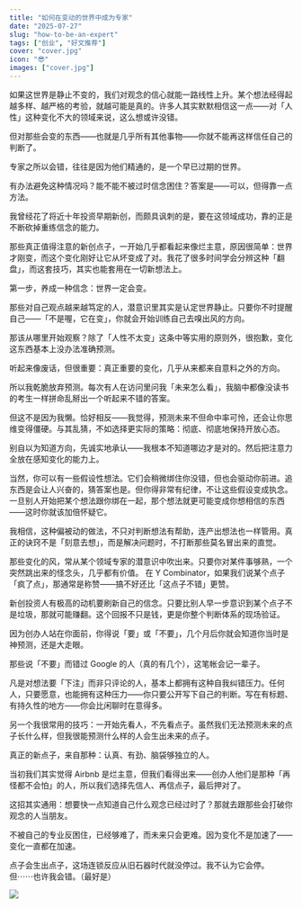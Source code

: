 ```yaml
---
title: "如何在变动的世界中成为专家"
date: "2025-07-27"
slug: "how-to-be-an-expert"
tags: ["创业", "好文推荐"]
cover: "cover.jpg"
icon: "😎"
images: ["cover.jpg"]
---
```

如果这世界是静止不变的，我们对观念的信心就能一路线性上升。某个想法经得起越多样、越严格的考验，就越可能是真的。许多人其实默默相信这一点——对「人性」这种变化不大的领域来说，这么想或许没错。



但对那些会变的东西——也就是几乎所有其他事物——你就不能再这样信任自己的判断了。



专家之所以会错，往往是因为他们精通的，是一个早已过期的世界。



有办法避免这种情况吗？能不能不被过时信念困住？答案是——可以，但得靠一点方法。



我曾经花了将近十年投资早期新创，而颇具讽刺的是，要在这领域成功，靠的正是不断砍掉重练信念的能力。



那些真正值得注意的新创点子，一开始几乎都看起来像烂主意，原因很简单：世界才刚变，而这个变化刚好让它从坏变成了对。我花了很多时间学会分辨这种「翻盘」，而这套技巧，其实也能套用在一切新想法上。



第一步，养成一种信念：世界一定会变。



那些对自己观点越来越笃定的人，潜意识里其实是认定世界静止。只要你不时提醒自己——「不是喔，它在变」，你就会开始训练自己去嗅出风的方向。



那该从哪里开始观察？除了「人性不太变」这条中等实用的原则外，很抱歉，变化这东西基本上没办法准确预测。



听起来像废话，但很重要：真正重要的变化，几乎从来都来自意料之外的方向。



所以我乾脆放弃预测。每次有人在访问里问我「未来怎么看」，我脑中都像没读书的考生一样拼命乱掰出一个听起来不错的答案。



但这不是因为我懒。恰好相反——我觉得，预测未来不但命中率可怜，还会让你思维变得僵硬。与其乱猜，不如选择更实际的策略：彻底、彻底地保持开放心态。



别自以为知道方向，先诚实地承认——我根本不知道哪边才是对的。然后把注意力全放在感知变化的能力上。



当然，你可以有一些假设性想法。它们会稍微绑住你没错，但也会驱动你前进。追东西是会让人兴奋的，猜答案也是。但你得非常有纪律，不让这些假设变成执念。
一旦别人开始把某个想法跟你绑在一起，那个想法就更可能变成你想相信的东西——这时你就该加倍怀疑它。



我相信，这种偏被动的做法，不只对判断想法有帮助，连产出想法也一样管用。真正的诀窍不是「刻意去想」，而是解决问题时，不打断那些莫名冒出来的直觉。



那些变化的风，常从某个领域专家的潜意识中吹出来。只要你对某件事够熟，一个突然跳出来的怪念头，几乎都有价值。
在 Y Combinator，如果我们说某个点子「疯了点」，那通常是称赞——搞不好还比「这点子不错」更赞。



新创投资人有极高的动机要刷新自己的信念。只要比别人早一步意识到某个点子不是垃圾，那就可能赚翻。这个回报不只是钱，更是你整个判断体系的现场验证。



因为创办人站在你面前，你得说「要」或「不要」，几个月后你就会知道你当时是神预测，还是大走眼。



那些说「不要」而错过 Google 的人（真的有几个），这笔帐会记一辈子。



凡是对想法要「下注」而非只评论的人，基本上都拥有这种自我纠错压力。任何人，只要愿意，也能拥有这种压力——你只要公开写下自己的判断。写在有标题、有持久性的地方——你会比闲聊时在意得多。



另一个我很常用的技巧：一开始先看人，不先看点子。虽然我们无法预测未来的点子长什么样，但我很能预测什么样的人会生出未来的点子。



真正的新点子，来自那种：认真、有劲、脑袋够独立的人。



当初我们其实觉得 Airbnb 是烂主意，但我们看得出来——创办人他们是那种「再怪都不会怕」的人，所以我们选择先信人、再信点子，最后押对了。



这招其实通用：想要快一点知道自己什么观念已经过时了？那就去跟那些会打破你观念的人当朋友。



不被自己的专业反困住，已经够难了，而未来只会更难。因为变化不是加速了——变化一直都在加速。



点子会生出点子，这场连锁反应从旧石器时代就没停过。我不认为它会停。
但⋯⋯也许我会错。（最好是）




![](https://prod-files-secure.s3.us-west-2.amazonaws.com/112d0858-5090-4d34-a606-b75eb8d65fd2/46476355-9cf3-4e99-9b7a-3531bc426380/1000202064.png?X-Amz-Algorithm=AWS4-HMAC-SHA256&X-Amz-Content-Sha256=UNSIGNED-PAYLOAD&X-Amz-Credential=ASIAZI2LB466SRCAJUNE%2F20250923%2Fus-west-2%2Fs3%2Faws4_request&X-Amz-Date=20250923T041537Z&X-Amz-Expires=3600&X-Amz-Security-Token=IQoJb3JpZ2luX2VjELT%2F%2F%2F%2F%2F%2F%2F%2F%2F%2FwEaCXVzLXdlc3QtMiJHMEUCIF2u2Dq4uINCwiYcxhShIZ%2Bkm74cmESIIUm5Pp8QcGTIAiEAwzwLfBae4Py12XRpVzHyfO4wMPkvdbIaj5qqMl3J8A4q%2FwMIPRAAGgw2Mzc0MjMxODM4MDUiDP33GQecP4bfi%2BdU4ircA%2FJgTqkRdkvP9BAjrO3LzKG6Z0%2F4Aaui8H9v%2FVxANCKKphXjPBunHpth7yjDzZN%2BrILhtS9tRwmSEK0QrjvEpcCihRna829zdJoC34qlm%2FRDnszCQRKsw5HlQiBBrP%2B%2FW9rOEtCCa2AT9pIonhAYG7qaxqoz7jNHCHnTt4qvqvHsveISyJjYj7DozeRVu1B0ppM6rfw4j4QzAYEsv8SoMH7saH3dU%2FwDw%2F8nwnM%2BEMVOCnVx5Ib9ugITustPS2NzlUa%2B3IutvpJw1otumBRNwVNAKp1pJPI9jfAJWxtgAriJdbyJKnk%2FFqQMoMAFhIkjM1IEmVWHV7NAdndNFchpMwoV6FkjSKXcedpcLbuqnX0T23%2F1f0BGy9gC%2BdLl9aIochLo2esJsn8CinpB%2BNpiJHr4EzrpMHIyCiucgcaz0n%2FXwYgifLDzj%2BIfVvqqUECN8qTgb3gJFMKZazVWLC3QJ6vq1tcL9HkEeVeZIIgnQqXy2%2BXZnSvIwS%2FwLr5gsL1SDrUy0L2cD2ConB6EMFrh%2B9GZ4LyN%2FFfJjZ0V3x2Spl6CwxOkheITEdv1JN3DhxOSKO92Kee85AG3BaPDDUNrsxorbxatTMPL%2BsEV4NsN%2FjHjcddh8KVTm59ynffJMP2xyMYGOqUB1MJFc6HqzwHiipRQpcEQBpZKECEJm74iDnR483TVax0x8d5R%2Fl6o4pJFLilPLC8E7PrfPPfkR1%2Fngeuk%2FGqMoUe3eLpDxn0KiyScV%2FrgQN4JyjVqXC%2FyVZjuL66kkf7Xz3ffYK0Q20xl9IBkDrpmDDlwfkQQfPJ8n0SoyjX4l2DDfwWj6yydHxZdSBVyeIGUIrQYNahWq1dK53Sw1%2BPejlH9c4G7&X-Amz-Signature=2a0747b9eb5669b1f4856fec1a6fac5c86e10498f0d2cc06519dee5899a3515b&X-Amz-SignedHeaders=host&x-amz-checksum-mode=ENABLED&x-id=GetObject)

